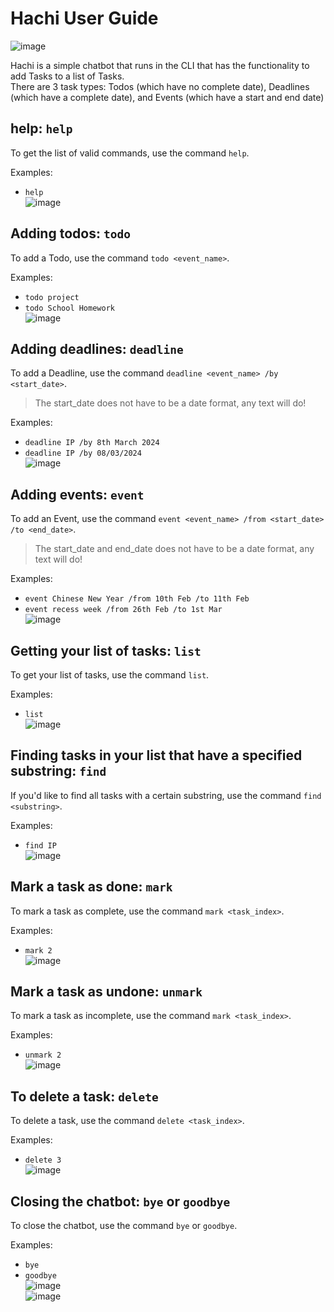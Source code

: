 # Hachi User Guide

![image](https://github.com/clarencepohh/ip/assets/110753446/e0aafaa9-070d-45e1-9ce6-963e4a3116e3)

Hachi is a simple chatbot that runs in the CLI that has the functionality to add Tasks to a list of Tasks.
<br>There are 3 task types: Todos (which have no complete date), Deadlines (which have a complete date), and Events (which have a start and end date) 

## help: `help` 
To get the list of valid commands, use the command `help`.

Examples: 
  * `help`
<br>![image](https://github.com/clarencepohh/ip/assets/110753446/a80c5636-6cbd-469d-b876-487d00fd1333)

## Adding todos: `todo` 
To add a Todo, use the command `todo <event_name>`.

Examples: 
  * `todo project`
  * `todo School Homework`
<br>![image](https://github.com/clarencepohh/ip/assets/110753446/aca62485-4e3c-482d-97ba-f7971592a92b)

  
## Adding deadlines: `deadline`
To add a Deadline, use the command `deadline <event_name> /by <start_date>`.
> The start_date does not have to be a date format, any text will do!

Examples: 
  * `deadline IP /by 8th March 2024`
  * `deadline IP /by 08/03/2024`
<br>![image](https://github.com/clarencepohh/ip/assets/110753446/1a2aded2-b8ee-45ca-8552-5fb494073f94)


## Adding events: `event`
To add an Event, use the command `event <event_name> /from <start_date> /to <end_date>`.
> The start_date and end_date does not have to be a date format, any text will do!

Examples: 
  * `event Chinese New Year /from 10th Feb /to 11th Feb`
  * `event recess week /from 26th Feb /to 1st Mar`
<br>![image](https://github.com/clarencepohh/ip/assets/110753446/d3ef2404-c121-4f67-91f3-dc450d8b795a)

## Getting your list of tasks: `list`
To get your list of tasks, use the command `list`.

Examples: 
  * `list`
<br>![image](https://github.com/clarencepohh/ip/assets/110753446/72644182-bb2b-416e-8a8f-95b33c9a3366)

## Finding tasks in your list that have a specified substring: `find`
If you'd like to find all tasks with a certain substring, use the command `find <substring>`.

Examples: 
  * `find IP`
<br>![image](https://github.com/clarencepohh/ip/assets/110753446/8673ebf6-c22b-433f-9da4-02af75f2fc82)

## Mark a task as done: `mark`
To mark a task as complete, use the command `mark <task_index>`.

Examples: 
  * `mark 2`
<br>![image](https://github.com/clarencepohh/ip/assets/110753446/db3e2231-f780-4861-919a-fd82175cc006)

## Mark a task as undone: `unmark`
To mark a task as incomplete, use the command `mark <task_index>`.

Examples: 
  * `unmark 2`
<br>![image](https://github.com/clarencepohh/ip/assets/110753446/84bb2227-2c20-42a2-8cb4-ba4541ef3135)

## To delete a task: `delete`
To delete a task, use the command `delete <task_index>`.

Examples: 
  * `delete 3`
<br>![image](https://github.com/clarencepohh/ip/assets/110753446/ffc5798a-b922-4de7-b1ef-2f39d685a89e)

## Closing the chatbot: `bye` or `goodbye`
To close the chatbot, use the command `bye` or `goodbye`.

Examples: 
  * `bye`
  * `goodbye`
<br>![image](https://github.com/clarencepohh/ip/assets/110753446/b8c2b625-27d5-4707-842d-5235219419c2)
<br>![image](https://github.com/clarencepohh/ip/assets/110753446/1f2428d5-be1b-4e00-9928-fce20b4d9959)
